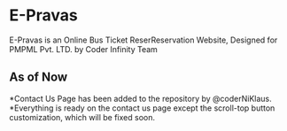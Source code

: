 # E-Pravas 
E-Pravas is an Online Bus Ticket ReserReservation Website, Designed for PMPML Pvt. LTD. by Coder Infinity Team
## As of Now
*Contact Us Page has been added to the repository by @coderNiKlaus.
*Everything is ready on the contact us page except the scroll-top button customization, which will be fixed soon.
